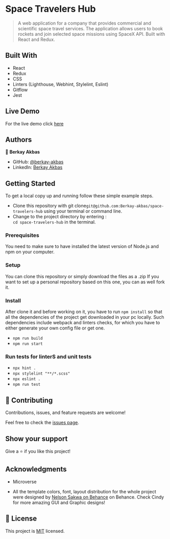# Space Travelers Hub

> A web application for a company that provides commercial and scientific space travel services. The application allows users to book rockets and join selected space missions using SpaceX API. Built with React and Redux.

## Built With

- React
- Redux
- CSS
- Linters (Lighthouse, Webhint, Stylelint, Eslint)
- Gitflow
- Jest

## Live Demo

For the live demo click [here](https://space-travelers-hub-microverse.netlify.app/)

## Authors

👤 **Berkay Akbas**

- GitHub: [@berkay-akbas](https://github.com/Berkay-akbas)
- LinkedIn: [Berkay Akbas](https://www.linkedin.com/in/berkay-akbas-a03b3b239/)

## Getting Started

To get a local copy up and running follow these simple example steps.

- Clone this repository with git clone`git@github.com:Berkay-akbas/space-travelers-hub` using your terminal or command line.
- Change to the project directory by entering : <br>
  `cd space-travelers-hub` in the terminal.

### Prerequisites

You need to make sure to have installed the latest version of Node.js and npm on your computer.

### Setup

You can clone this repository or simply download the files as a .zip
If you want to set up a personal repository based on this one, you can as well fork it.

### Install

After clone it and before working on it, you have to run `npm install` so that all the dependencies of the project get downloaded in your pc locally.
Such dependencies include webpack and linters checks, for which you have to either generate your own config file or get one.

- `npm run build`
- `npm run start`

### Run tests for linterS and unit tests

- `npx hint .`
- `npx stylelint "**/*.scss"`
- `npx eslint .`
- `npm run test`

## 🤝 Contributing

Contributions, issues, and feature requests are welcome!

Feel free to check the [issues page](../../issues/).

## Show your support

Give a ⭐️ if you like this project!

## Acknowledgments

- Microverse

- All the template colors, font, layout distribution for the whole project were designed by [Nelson Sakwa on Behance](https://www.behance.net/sakwadesignstudio) on Behance. Check Cindy for more amazing GUI and Graphic designs!
## 📝 License

This project is [MIT](./MIT.md) licensed.



